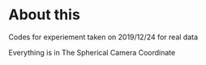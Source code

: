 # About this
Codes for experiement taken on 2019/12/24 for real data

Everything is in The Spherical Camera Coordinate